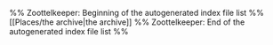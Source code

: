 %% Zoottelkeeper: Beginning of the autogenerated index file list  %%
 [[Places/the archive|the archive]]
%% Zoottelkeeper: End of the autogenerated index file list  %%
